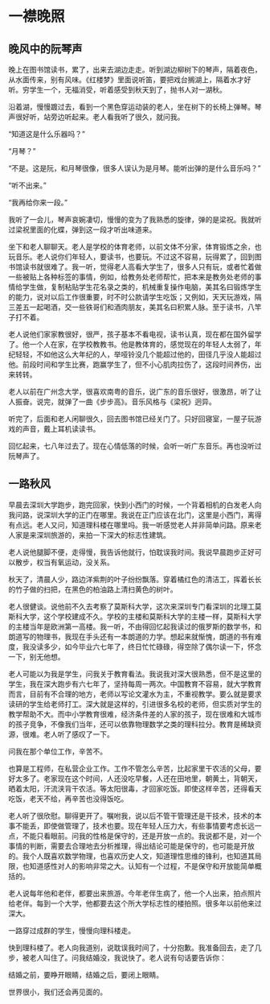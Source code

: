 # 一襟晚照

## 晚风中的阮琴声

晚上在图书馆读书，累了，出来去湖边走走。听到湖边柳树下的琴声，隔着夜色，从水面传来，别有风味。《红楼梦》里面说听笛，要把戏台搁湖上，隔着水才好听。穷学生一个，无福消受，听着感受到秋天到了，抛书人对一湖秋。

沿着湖，慢慢踱过去，看到一个黑色穿运动装的老人，坐在树下的长椅上弹琴。琴声很好听，站旁边听起来。老人看我听了很久，就问我。

“知道这是什么乐器吗？”

“月琴？”

“不是。这是阮，和月琴很像，很多人误认为是月琴。能听出弹的是什么音乐吗？”

“听不出来。”

“我再给你来一段。”

我听了一会儿，琴声哀婉凄切，慢慢的变为了我熟悉的旋律，弹的是梁祝。我就听过梁祝里面的化蝶，弹到这一段才听出味道来。

坐下和老人聊聊天。老人是学校的体育老师，以前文体不分家，体育锻炼之余，也玩音乐。老人说你们年轻人，要读书，也要玩。不过这不容易，玩得累了，回到图书馆读书就很难了。我一听，觉得老人高看大学生了，很多人只有玩，或者忙着做一些被贴上各种标签的事情，例如，给教务处老师帮忙，把本来是教务处老师的事情给学生做，复制粘贴学生花名录之类的，机械重复操作电脑，美其名曰锻炼学生的能力，说对以后工作很重要，时不时公款请学生吃饭；又例如，天天玩游戏，隔三差五一起喝酒，交一些铁哥们和酒肉朋友，美其名曰积累人脉。至于读书，八竿子打不着。

老人说他们家家教很好，很严，孩子基本不看电视，读书认真，现在都在国外留学了。他一个人在家，在学校教教书。他是教体育的，感觉现在的年轻人太弱了，年纪轻轻，不如他这么大年纪的人，举哑铃没几个能超过他的，田径几乎没人能超过他。前段时间和学生比赛，跑赢学生了，但不小心肌肉拉伤了，这段时间养伤，出来转转。

老人以前在广州念大学，很喜欢南粤的音乐，说广东的音乐很好，很激昂，听了让人振奋。说完，就弹了一曲《步步高》。音乐风格与《梁祝》迥异。

听完了，后面和老人闲聊很久，回去图书馆已经关门了。只好回寝室，一屋子玩游戏的声音，戴上耳机读读书。

回忆起来，七八年过去了。现在心情低落的时候，会听一听广东音乐。再也没听过阮琴声了。

## 一路秋风

早晨去深圳大学跑步，跑完回家，快到小西门的时候，一个背着相机的白发老人向我问路，说深圳大学的正门在哪里。我说在正门应该在北门，这里是小西门，离得有点远。老人又问，知道理科楼在哪里吗。我一听感觉老人并非简单问路。原来老人家是来深圳旅游的，来拍一下深大的标志性建筑。

老人说他腿脚不便，走得慢，我告诉他就行，怕耽误我时间。我说早晨跑步正好可以散步，权当有氧运动，没关系。

秋天了，清晨人少，路边洋紫荆的叶子纷纷飘落。穿着橘红色的清洁工，挥着长长的竹子做的扫把，在黑色的柏油路上清扫黄色的树叶。

老人很健谈。说他前不久去考察了莫斯科大学，这次来深圳专门看深圳的北理工莫斯科大学，这个学校建成不久。学校的主楼和莫斯科大学的主楼一样，莫斯科大学的主楼当年是欧洲第一高楼。我一听，不由得回忆起我读过的俄罗斯的数学书，和朗道写的物理书，我现在手头还有一本朗道的力学。想起来就惭愧，朗道的书有难度，我没读多少，如今毕业六七年了，终日忙忙碌碌，得空除了偶尔读一下，怀念一下，别无他想。

老人可能以为我是学生，问我关于教育看法。我说我对深大很熟悉，但不是这里的学生，我在深大跑步有六七年了，坚持每周一两次。中国教育不容易，就大学教育而言，目前有不合理的地方，老师以写论文灌水为主，不重视教学。要么就是要求读研的学生给老师打工。深大就是这样的，引进很多名校的老师，但实质对学生的教学帮助不大。而中小学教育很难，经济条件差的人家的孩子，现在很难和大城市的孩子竞争，不像我们当年，还可以依靠物理数学之类的理科拉分。教育是稀缺资源，很难。老人听了感叹了一下。

问我在那个单位工作，辛苦不。

也算是工程师，在私营企业工作。工作不管怎么辛苦，比起家里干农活的父母，要好太多了。老家现在这个时间，人还没吃早餐，人还在田地里，朝黄土，背朝天，晒着太阳，汗流浃背干农活。等太阳很毒，才回家吃饭。即使这样辛苦，还得看天吃饭，老天不给，再辛苦也没得饭吃。

老人听了很欣慰。聊得更开了。嘱咐我，说以后不管干管理还是干技术，技术的本事不能丢，即使做管理了，技术也要。现在年轻人压力大，有些事情要考虑长远一点，不能只看眼前。问我的性格是保守的，还是开放一点的。我说都不是，对一个事情的判断，需要去合理地去分析推理，得出结论可能是保守的，也可能是开放的。我个人既喜欢数学物理，也喜欢历史人文，知道理性思维的锋利，也知道其局限，也知道感性对人的影响非常之大。认知有一个过程，不是保守和开放能简单概括的。

老人说每年他和老伴，都要出来旅游。今年老伴生病了，他一个人出来，拍点照片给老伴。每到一个大学，他都要去这个所大学标志性的楼拍照。很多年以前他来过深大。

一路穿过成群的学生，慢慢向理科楼走。

快到理科楼了。老人向我道别，说耽误我时间了，十分抱歉。我准备回去，走了几步，被老人叫住了。问我结婚没，我说快了。老人说有句话要告诉你：

结婚之前，要睁开眼睛，结婚之后，要闭上眼睛。

世界很小，我们还会再见面的。

